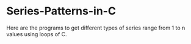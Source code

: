 # Series-Patterns-in-C
Here are the programs to get different types of series range from 1 to n values using loops of C.
